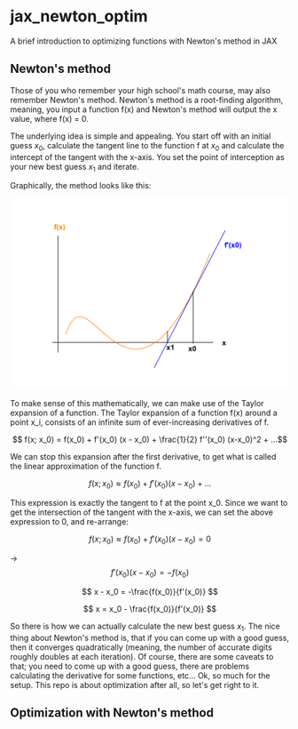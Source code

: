 # jax_newton_optim
A brief introduction to optimizing functions with Newton's method in JAX
 
## Newton's method
 
Those of you who remember your high school's math course, may also remember Newton's method.
Newton's method is a root-finding algorithm, meaning, you input a function f(x) and Newton's method will output
the x value, where f(x) = 0.
 
The underlying idea is simple and appealing. You start off with an initial guess $x_0$, calculate the
tangent line to the function f at $x_0$ and calculate the intercept of the tangent with the x-axis.
You set the point of interception as your new best guess $x_1$ and iterate.
 
Graphically, the method looks like this:
 
![newton_graphically.png](images/newton_graphically.png)

To make sense of this mathematically, we can make use of the Taylor expansion of a function.
The Taylor expansion of a function f(x) around a point x_i, consists of an infinite sum of ever-increasing
derivatives of f.
  
$$ f(x; x_0) = f(x_0) + f'(x_0) (x - x_0) + \frac{1}{2} f''(x_0) (x-x_0)^2 + ...$$
 
We can stop this expansion after the first derivative, to get what is called the linear approximation 
of the function f.
 
$$ f(x; x_0) \approx f(x_0) + f'(x_0) (x - x_0) + ... $$
 
This expression is exactly the tangent to f at the point x_0.
Since we want to get the intersection of the tangent with the x-axis, we 
can set the above expression to 0, and re-arrange:
 
$$ f(x; x_0) \approx f(x_0) + f'(x_0) (x - x_0) = 0 $$
 
->
$$ f'(x_0) (x - x_0) = -f(x_0)$$

$$ x - x_0 = -\frac{f(x_0)}{f'(x_0)} $$

$$ x = x_0 - \frac{f(x_0)}{f'(x_0)} $$
 
So there is how we can actually calculate the new best guess $x_1$.
The nice thing about Newton's method is, that if you can come up with a good guess,
then it converges quadratically (meaning, the number of accurate digits roughly doubles at 
 each iteration). Of course, there are some caveats to that; you need to come up with a good guess,
there are problems calculating the derivative for some functions, etc...
Ok, so much for the setup. This repo is about optimization after all, so let's get right to it.
 
## Optimization with Newton's method
